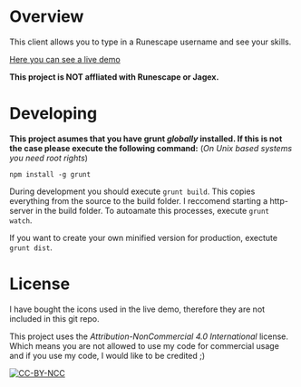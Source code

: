 # Overview

This client allows you to type in a Runescape username and see your skills.

[Here you can see a live demo](https://runescape.braham.biz/)

**This project is NOT affliated with Runescape or Jagex.**


# Developing
**This project asumes that you have grunt *globally* installed. If this is not the case please execute the following command:**
(*On Unix based systems you need root rights*)

`npm install -g grunt`

During development you should execute `grunt build`. This copies everything from the source to the build folder. I reccomend starting a http-server in the build folder. To autoamate this processes, execute `grunt watch`.

If you want to create your own minified version for production, exectute `grunt dist`.

# License

I have bought the icons used in the live demo, therefore they are not included in this git repo.

This project uses the *Attribution-NonCommercial 4.0 International* license. Which means you are not allowed to use my code for commercial usage and if you use my code, I would like to be credited ;)

[![CC-BY-NCC](https://licensebuttons.net/l/by-nc/4.0/88x31.png)](https://creativecommons.org/licenses/by-nc/4.0/)
